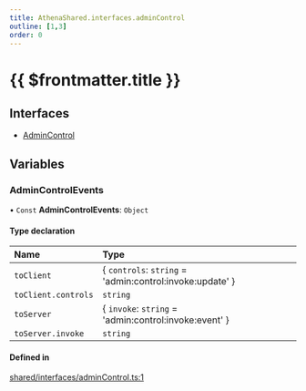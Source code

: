 ```yaml
---
title: AthenaShared.interfaces.adminControl
outline: [1,3]
order: 0
---
```


# {{ $frontmatter.title }}


## Interfaces

- [AdminControl](../interfaces/shared_interfaces_adminControl_AdminControl.md)

## Variables

### AdminControlEvents

• `Const` **AdminControlEvents**: `Object`

#### Type declaration

| Name | Type |
| :------ | :------ |
| `toClient` | { `controls`: `string` = 'admin:control:invoke:update' } |
| `toClient.controls` | `string` |
| `toServer` | { `invoke`: `string` = 'admin:control:invoke:event' } |
| `toServer.invoke` | `string` |

#### Defined in

[shared/interfaces/adminControl.ts:1](https://github.com/Stuyk/altv-athena/blob/3dbae04/src/core/shared/interfaces/adminControl.ts#L1)
